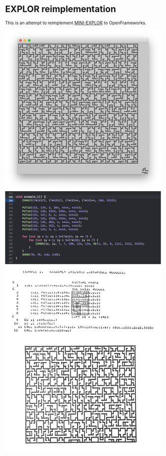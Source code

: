 # EXPLOR reimplementation

This is an attempt to reimplement [MINI-EXPLOR](https://github.com/murilopolese/explor) to OpenFrameworks.

![OpenFrameworks render of example 1](example1.png)
![OpenFrameworks code for example 1](of_code_example_1.png)
![Original code and render of example 1](original_code_example_1.png)

